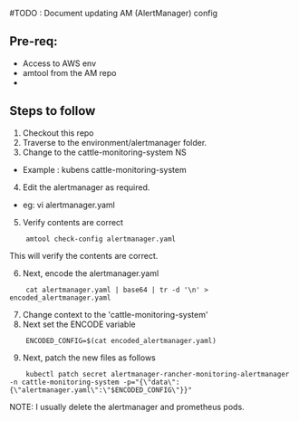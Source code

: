 
#TODO : Document updating AM (AlertManager) config

## Pre-req:
* Access to AWS env
* amtool from the AM repo
* 

## Steps to follow
1. Checkout this repo
2. Traverse to the environment/alertmanager folder.
3. Change to the cattle-monitoring-system NS
* Example : kubens cattle-monitoring-system
4. Edit the alertmanager as required.
* eg: vi alertmanager.yaml

5. Verify contents are correct
```dotenv
    amtool check-config alertmanager.yaml
```

This will verify the contents are correct.

6. Next, encode the alertmanager.yaml
```dotenv
    cat alertmanager.yaml | base64 | tr -d '\n' > encoded_alertmanager.yaml
```
7. Change context to the 'cattle-monitoring-system'
8. Next set the ENCODE variable
```dotenv
    ENCODED_CONFIG=$(cat encoded_alertmanager.yaml)
```

9. Next, patch the new files as follows
```dotenv
    kubectl patch secret alertmanager-rancher-monitoring-alertmanager -n cattle-monitoring-system -p="{\"data\":{\"alertmanager.yaml\":\"$ENCODED_CONFIG\"}}"
```

NOTE:  I usually delete the alertmanager and prometheus pods.